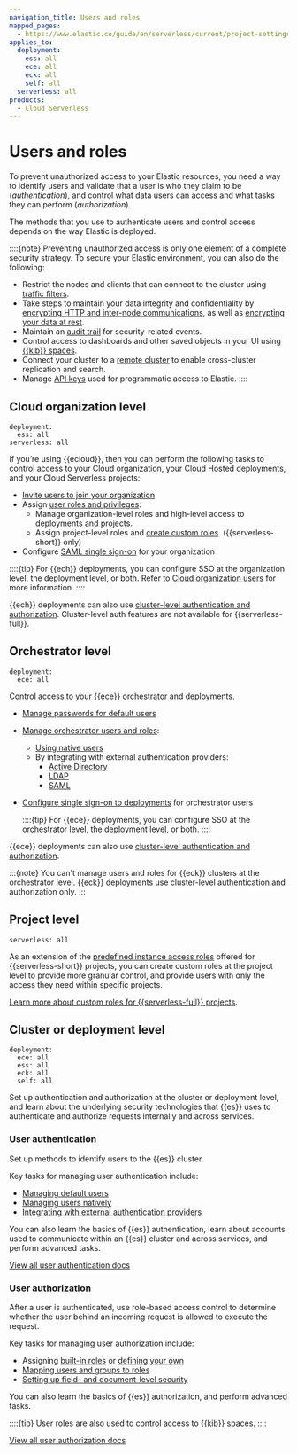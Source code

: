 ```yaml
---
navigation_title: Users and roles
mapped_pages:
  - https://www.elastic.co/guide/en/serverless/current/project-settings-access.html
applies_to:
  deployment:
    ess: all
    ece: all
    eck: all
    self: all
  serverless: all
products:
  - Cloud Serverless
---
```


# Users and roles

To prevent unauthorized access to your Elastic resources, you need a way to identify users and validate that a user is who they claim to be (*authentication*), and control what data users can access and what tasks they can perform (*authorization*).

The methods that you use to authenticate users and control access depends on the way Elastic is deployed. 

::::{note}
Preventing unauthorized access is only one element of a complete security strategy. To secure your Elastic environment, you can also do the following:
 
* Restrict the nodes and clients that can connect to the cluster using [traffic filters](/deploy-manage/security/traffic-filtering.md). 
* Take steps to maintain your data integrity and confidentiality by [encrypting HTTP and inter-node communications](/deploy-manage/security/secure-cluster-communications.md), as well as [encrypting your data at rest](/deploy-manage/security/data-security.md).
* Maintain an [audit trail](/deploy-manage/security/logging-configuration/security-event-audit-logging.md) for security-related events.
* Control access to dashboards and other saved objects in your UI using [{{kib}} spaces](/deploy-manage/manage-spaces.md). 
* Connect your cluster to a [remote cluster](/deploy-manage/remote-clusters.md) to enable cross-cluster replication and search.
* Manage [API keys](/deploy-manage/api-keys.md) used for programmatic access to Elastic.
::::

## Cloud organization level

```{applies_to}
deployment:
  ess: all
serverless: all
```

If you’re using {{ecloud}}, then you can perform the following tasks to control access to your Cloud organization, your Cloud Hosted deployments, and your Cloud Serverless projects:

* [Invite users to join your organization](/deploy-manage/users-roles/cloud-organization/manage-users.md)
* Assign [user roles and privileges](/deploy-manage/users-roles/cloud-organization/user-roles.md): 
  * Manage organization-level roles and high-level access to deployments and projects. 
  * Assign project-level roles and [create custom roles](/deploy-manage/users-roles/serverless-custom-roles.md). ({{serverless-short}} only)
* Configure [SAML single sign-on](/deploy-manage/users-roles/cloud-organization/configure-saml-authentication.md) for your organization

::::{tip}
For {{ech}} deployments, you can configure SSO at the organization level, the deployment level, or both. Refer to [Cloud organization users](/deploy-manage/users-roles/cloud-organization.md#organization-deployment-sso) for more information.
::::

{{ech}} deployments can also use [cluster-level authentication and authorization](/deploy-manage/users-roles/cluster-or-deployment-auth.md). Cluster-level auth features are not available for {{serverless-full}}.

## Orchestrator level

```{applies_to}
deployment:
  ece: all
```

Control access to your {{ece}} [orchestrator](/deploy-manage/deploy/cloud-enterprise/deploy-an-orchestrator.md) and deployments. 

* [Manage passwords for default users](/deploy-manage/users-roles/cloud-enterprise-orchestrator/manage-system-passwords.md)
* [Manage orchestrator users and roles](/deploy-manage/users-roles/cloud-enterprise-orchestrator/manage-users-roles.md):
  * [Using native users](/deploy-manage/users-roles/cloud-enterprise-orchestrator/native-user-authentication.md)
  * By integrating with external authentication providers:
    * [Active Directory](/deploy-manage/users-roles/cloud-enterprise-orchestrator/active-directory.md)
    * [LDAP](/deploy-manage/users-roles/cloud-enterprise-orchestrator/ldap.md)
    * [SAML](/deploy-manage/users-roles/cloud-enterprise-orchestrator/saml.md)
* [Configure single sign-on to deployments](/deploy-manage/users-roles/cloud-enterprise-orchestrator/configure-sso-for-deployments.md) for orchestrator users

  ::::{tip}
  For {{ece}} deployments, you can configure SSO at the orchestrator level, the deployment level, or both.
  ::::

{{ece}} deployments can also use [cluster-level authentication and authorization](/deploy-manage/users-roles/cluster-or-deployment-auth.md).

:::{note}
You can't manage users and roles for {{eck}} clusters at the orchestrator level. {{eck}} deployments use cluster-level authentication and authorization only.
:::

## Project level

```{applies_to}
serverless: all
```

As an extension of the [predefined instance access roles](/deploy-manage/users-roles/cloud-organization/user-roles.md#ec_instance_access_roles) offered for {{serverless-short}} projects, you can create custom roles at the project level to provide more granular control, and provide users with only the access they need within specific projects.

[Learn more about custom roles for {{serverless-full}} projects](/deploy-manage/users-roles/serverless-custom-roles.md).

## Cluster or deployment level

```{applies_to}
deployment:
  ece: all
  ess: all
  eck: all
  self: all
```

Set up authentication and authorization at the cluster or deployment level, and learn about the underlying security technologies that {{es}} uses to authenticate and authorize requests internally and across services.

### User authentication

Set up methods to identify users to the {{es}} cluster.

Key tasks for managing user authentication include:

* [Managing default users](/deploy-manage/users-roles/cluster-or-deployment-auth/built-in-users.md)
* [Managing users natively](/deploy-manage/users-roles/cluster-or-deployment-auth/native.md)
* [Integrating with external authentication providers](/deploy-manage/users-roles/cluster-or-deployment-auth/external-authentication.md)

You can also learn the basics of {{es}} authentication, learn about accounts used to communicate within an {{es}} cluster and across services, and perform advanced tasks.

[View all user authentication docs](/deploy-manage/users-roles/cluster-or-deployment-auth/user-authentication.md)

### User authorization

After a user is authenticated, use role-based access control to determine whether the user behind an incoming request is allowed to execute the request.

Key tasks for managing user authorization include: 

* Assigning [built-in roles](/deploy-manage/users-roles/cluster-or-deployment-auth/built-in-roles.md) or [defining your own](/deploy-manage/users-roles/cluster-or-deployment-auth/defining-roles.md)
* [Mapping users and groups to roles](/deploy-manage/users-roles/cluster-or-deployment-auth/mapping-users-groups-to-roles.md)
* [Setting up field- and document-level security](/deploy-manage/users-roles/cluster-or-deployment-auth/controlling-access-at-document-field-level.md)

You can also learn the basics of {{es}} authorization, and perform advanced tasks.

::::{tip}
User roles are also used to control access to [{{kib}} spaces](/deploy-manage/manage-spaces.md).
:::: 

[View all user authorization docs](/deploy-manage/users-roles/cluster-or-deployment-auth/user-roles.md)
